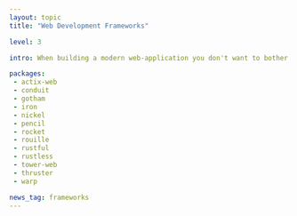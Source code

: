 ```yaml
---
layout: topic
title: "Web Development Frameworks"

level: 3

intro: When building a modern web-application you don't want to bother on how to parse the http-header or where the route is supposed to be dispatched to. Frameworks offer exactly those features and make it quick'n'easy to build your specific app on the web-stack.

packages:
 - actix-web
 - conduit
 - gotham
 - iron
 - nickel
 - pencil
 - rocket
 - rouille
 - rustful
 - rustless
 - tower-web
 - thruster
 - warp

news_tag: frameworks
---
```

